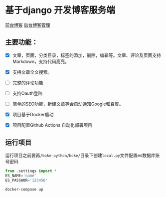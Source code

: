 # 基于django 开发博客服务端
[前台博客](https://github.com/wgh1997/wangguohui.cn)
[后台博客管理](https://github.com/wgh1997/boke-ui-admin)
## 主要功能：
- [x] 文章，页面，分类目录，标签的添加，删除，编辑等。文章、评论及页面支持Markdown，支持代码高亮。
- [x] 支持文章全文搜索。
- [ ] 完整的评论功能 
- [ ] 支持Oauth登陆
- [ ] 简单的SEO功能，新建文章等会自动通知Google和百度。
- [x] 项目基于Docker启动
- [x] 项目配置Github Actions 自动化部署项目


## 运行项目
运行项目之前要再`/boke-python/boke/`目录下创建`local.py`文件配置es数据库账号密码
```python
from .settings import *
ES_NAME='name'
ES_PASSWOR='123456'
```
```
docker-compose up

```

